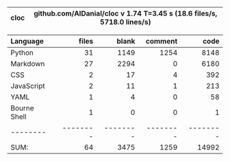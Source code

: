 cloc|github.com/AlDanial/cloc v 1.74  T=3.45 s (18.6 files/s, 5718.0 lines/s)
--- | ---

Language|files|blank|comment|code
:-------|-------:|-------:|-------:|-------:
Python|31|1149|1254|8148
Markdown|27|2294|0|6180
CSS|2|17|4|392
JavaScript|2|11|1|213
YAML|1|4|0|58
Bourne Shell|1|0|0|1
--------|--------|--------|--------|--------
SUM:|64|3475|1259|14992
